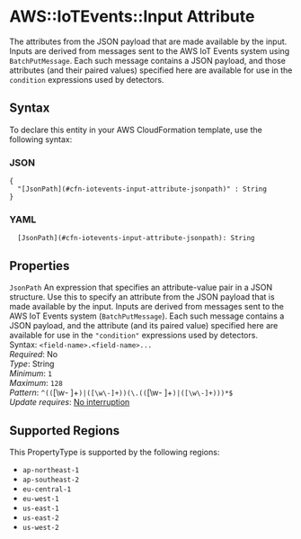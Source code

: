 # AWS::IoTEvents::Input Attribute<a name="aws-properties-iotevents-input-attribute"></a>

The attributes from the JSON payload that are made available by the input\. Inputs are derived from messages sent to the AWS IoT Events system using `BatchPutMessage`\. Each such message contains a JSON payload, and those attributes \(and their paired values\) specified here are available for use in the `condition` expressions used by detectors\. 

## Syntax<a name="aws-properties-iotevents-input-attribute-syntax"></a>

To declare this entity in your AWS CloudFormation template, use the following syntax:

### JSON<a name="aws-properties-iotevents-input-attribute-syntax.json"></a>

```
{
  "[JsonPath](#cfn-iotevents-input-attribute-jsonpath)" : String
}
```

### YAML<a name="aws-properties-iotevents-input-attribute-syntax.yaml"></a>

```
  [JsonPath](#cfn-iotevents-input-attribute-jsonpath): String
```

## Properties<a name="aws-properties-iotevents-input-attribute-properties"></a>

`JsonPath`  <a name="cfn-iotevents-input-attribute-jsonpath"></a>
An expression that specifies an attribute\-value pair in a JSON structure\. Use this to specify an attribute from the JSON payload that is made available by the input\. Inputs are derived from messages sent to the AWS IoT Events system \(`BatchPutMessage`\)\. Each such message contains a JSON payload, and the attribute \(and its paired value\) specified here are available for use in the `"condition"` expressions used by detectors\.   
Syntax: `<field-name>.<field-name>...`   
*Required*: No  
*Type*: String  
*Minimum*: `1`  
*Maximum*: `128`  
*Pattern*: `^((`[\w\- ]+`)|([\w\-]+))(\.((`[\w- ]+`)|([\w\-]+)))*$`  
*Update requires*: [No interruption](https://docs.aws.amazon.com/AWSCloudFormation/latest/UserGuide/using-cfn-updating-stacks-update-behaviors.html#update-no-interrupt)

## Supported Regions

This PropertyType is supported by the following regions:

- `ap-northeast-1`
- `ap-southeast-2`
- `eu-central-1`
- `eu-west-1`
- `us-east-1`
- `us-east-2`
- `us-west-2`
